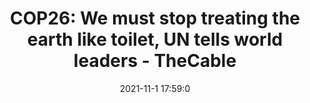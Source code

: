 ---
"title": "COP26: We must stop treating the earth like toilet, UN tells world leaders - TheCable"
"date": "2021-11-1 17:59:0"
"feed_name": "GOOGLENEWSDRILLING"
"feed_website": "https://news.google.com/search?q=drilling%2Bincident&hl=en-US&gl=US&ceid=US:en"
"feed_rss": "https://news.google.com/rss/search?q=drilling%2Bincident&hl=en-US&gl=US&ceid=US:en"
"link": "https://www.thecable.ng/cop26-we-must-stop-treating-the-earth-like-toilet-un-tells-world-leaders"
"source": "{'href': 'https://www.thecable.ng', 'title': 'TheCable'}"
"file": "_posts/2021-1-1-6a4ea662f95901b570d77d6fe111fc24a6126398.md"
"accident": "0"
"drilling": "0"
"dead": "0"
"injured": "0"
"arrested": "0"
"place": "unknown place"
"where": "unknown site"
"causes": "unknown"
"place_uri": "unknown place"
---